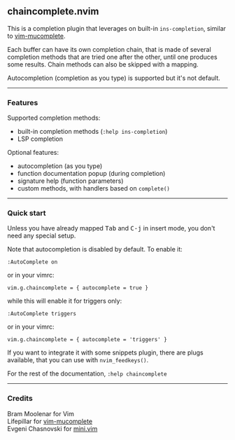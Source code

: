 ## chaincomplete.nvim

This is a completion plugin that leverages on built-in `ins-completion`, similar to [vim-mucomplete](https://github.com/lifepillar/vim-mucomplete).

Each buffer can have its own completion chain, that is made of several completion methods that are tried one after the other, until one produces some results. Chain methods can also be skipped with a mapping.

Autocompletion (completion as you type) is supported but it's not default.

-------------------------------------------------------------------------------

### Features

Supported completion methods:

- built-in completion methods (`:help ins-completion`)
- LSP completion

Optional features:

- autocompletion (as you type)
- function documentation popup (during completion)
- signature help (function parameters)
- custom methods, with handlers based on `complete()`

-------------------------------------------------------------------------------

### Quick start

Unless you have already mapped <kbd>Tab</kbd> and <kbd>C-j</kbd> in insert mode, you don't need any special setup.

Note that autocompletion is disabled by default. To enable it:

    :AutoComplete on

or in your vimrc:

    vim.g.chaincomplete = { autocomplete = true }

while this will enable it for triggers only:

    :AutoComplete triggers

or in your vimrc:

    vim.g.chaincomplete = { autocomplete = 'triggers' }

If you want to integrate it with some snippets plugin, there are plugs available, that you can use with `nvim_feedkeys()`.

For the rest of the documentation, `:help chaincomplete`

-------------------------------------------------------------------------------

### Credits

Bram Moolenar for Vim  
Lifepillar for [vim-mucomplete](https://github.com/lifepillar/vim-mucomplete)  
Evgeni Chasnovski for [mini.vim](https://github.com/echasnovski/mini.nvim)
